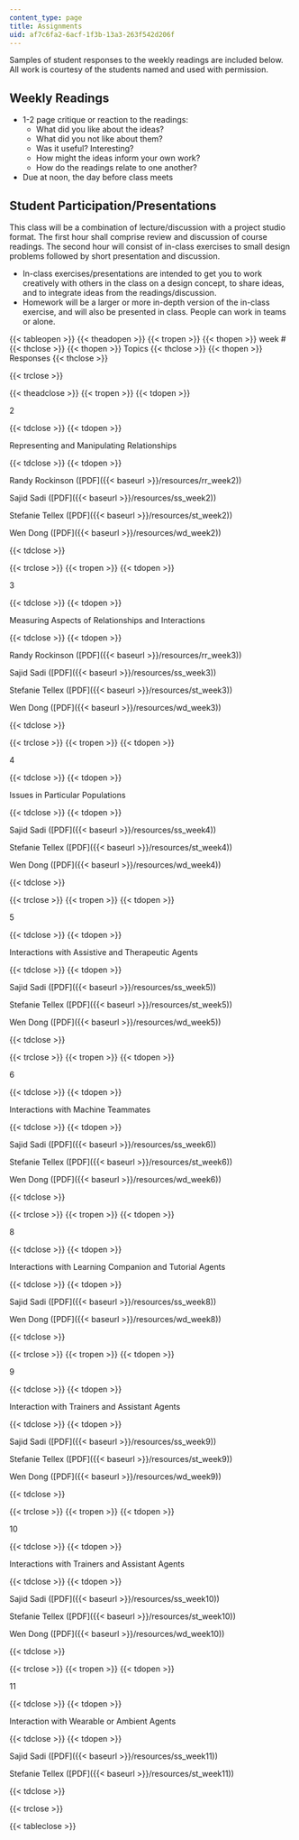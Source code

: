 ```yaml
---
content_type: page
title: Assignments
uid: af7c6fa2-6acf-1f3b-13a3-263f542d206f
---
```


Samples of student responses to the weekly readings are included below. All work is courtesy of the students named and used with permission.

Weekly Readings
---------------

*   1-2 page critique or reaction to the readings:
    *   What did you like about the ideas?
    *   What did you not like about them?
    *   Was it useful? Interesting?
    *   How might the ideas inform your own work?
    *   How do the readings relate to one another?
*   Due at noon, the day before class meets

Student Participation/Presentations
-----------------------------------

This class will be a combination of lecture/discussion with a project studio format. The first hour shall comprise review and discussion of course readings. The second hour will consist of in-class exercises to small design problems followed by short presentation and discussion.

*   In-class exercises/presentations are intended to get you to work creatively with others in the class on a design concept, to share ideas, and to integrate ideas from the readings/discussion.
*   Homework will be a larger or more in-depth version of the in-class exercise, and will also be presented in class. People can work in teams or alone.

{{< tableopen >}}
{{< theadopen >}}
{{< tropen >}}
{{< thopen >}}
week #
{{< thclose >}}
{{< thopen >}}
Topics
{{< thclose >}}
{{< thopen >}}
Responses
{{< thclose >}}

{{< trclose >}}

{{< theadclose >}}
{{< tropen >}}
{{< tdopen >}}


2


{{< tdclose >}}
{{< tdopen >}}


Representing and Manipulating Relationships


{{< tdclose >}}
{{< tdopen >}}


Randy Rockinson ([PDF]({{< baseurl >}}/resources/rr_week2))

Sajid Sadi ([PDF]({{< baseurl >}}/resources/ss_week2))

Stefanie Tellex ([PDF]({{< baseurl >}}/resources/st_week2))

Wen Dong ([PDF]({{< baseurl >}}/resources/wd_week2))


{{< tdclose >}}

{{< trclose >}}
{{< tropen >}}
{{< tdopen >}}


3


{{< tdclose >}}
{{< tdopen >}}


Measuring Aspects of Relationships and Interactions


{{< tdclose >}}
{{< tdopen >}}


Randy Rockinson ([PDF]({{< baseurl >}}/resources/rr_week3))

Sajid Sadi ([PDF]({{< baseurl >}}/resources/ss_week3))

Stefanie Tellex ([PDF]({{< baseurl >}}/resources/st_week3))

Wen Dong ([PDF]({{< baseurl >}}/resources/wd_week3))


{{< tdclose >}}

{{< trclose >}}
{{< tropen >}}
{{< tdopen >}}


4


{{< tdclose >}}
{{< tdopen >}}


Issues in Particular Populations


{{< tdclose >}}
{{< tdopen >}}


Sajid Sadi ([PDF]({{< baseurl >}}/resources/ss_week4))

Stefanie Tellex ([PDF]({{< baseurl >}}/resources/st_week4))

Wen Dong ([PDF]({{< baseurl >}}/resources/wd_week4))


{{< tdclose >}}

{{< trclose >}}
{{< tropen >}}
{{< tdopen >}}


5


{{< tdclose >}}
{{< tdopen >}}


Interactions with Assistive and Therapeutic Agents


{{< tdclose >}}
{{< tdopen >}}


Sajid Sadi ([PDF]({{< baseurl >}}/resources/ss_week5))

Stefanie Tellex ([PDF]({{< baseurl >}}/resources/st_week5))

Wen Dong ([PDF]({{< baseurl >}}/resources/wd_week5))


{{< tdclose >}}

{{< trclose >}}
{{< tropen >}}
{{< tdopen >}}


6


{{< tdclose >}}
{{< tdopen >}}


Interactions with Machine Teammates


{{< tdclose >}}
{{< tdopen >}}


Sajid Sadi ([PDF]({{< baseurl >}}/resources/ss_week6))

Stefanie Tellex ([PDF]({{< baseurl >}}/resources/st_week6))

Wen Dong ([PDF]({{< baseurl >}}/resources/wd_week6))


{{< tdclose >}}

{{< trclose >}}
{{< tropen >}}
{{< tdopen >}}


8


{{< tdclose >}}
{{< tdopen >}}


Interactions with Learning Companion and Tutorial Agents


{{< tdclose >}}
{{< tdopen >}}


Sajid Sadi ([PDF]({{< baseurl >}}/resources/ss_week8))

Wen Dong ([PDF]({{< baseurl >}}/resources/wd_week8))


{{< tdclose >}}

{{< trclose >}}
{{< tropen >}}
{{< tdopen >}}


9


{{< tdclose >}}
{{< tdopen >}}


Interaction with Trainers and Assistant Agents


{{< tdclose >}}
{{< tdopen >}}


Sajid Sadi ([PDF]({{< baseurl >}}/resources/ss_week9))

Stefanie Tellex ([PDF]({{< baseurl >}}/resources/st_week9))

Wen Dong ([PDF]({{< baseurl >}}/resources/wd_week9))


{{< tdclose >}}

{{< trclose >}}
{{< tropen >}}
{{< tdopen >}}


10


{{< tdclose >}}
{{< tdopen >}}


Interactions with Trainers and Assistant Agents


{{< tdclose >}}
{{< tdopen >}}


Sajid Sadi ([PDF]({{< baseurl >}}/resources/ss_week10))

Stefanie Tellex ([PDF]({{< baseurl >}}/resources/st_week10))

Wen Dong ([PDF]({{< baseurl >}}/resources/wd_week10))


{{< tdclose >}}

{{< trclose >}}
{{< tropen >}}
{{< tdopen >}}


11


{{< tdclose >}}
{{< tdopen >}}


Interaction with Wearable or Ambient Agents


{{< tdclose >}}
{{< tdopen >}}


Sajid Sadi ([PDF]({{< baseurl >}}/resources/ss_week11))

Stefanie Tellex ([PDF]({{< baseurl >}}/resources/st_week11))


{{< tdclose >}}

{{< trclose >}}

{{< tableclose >}}